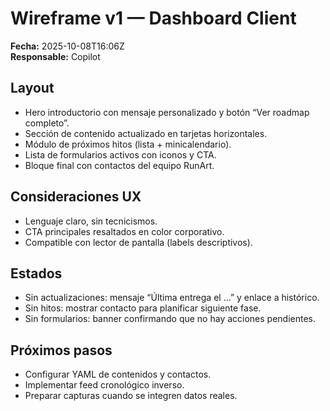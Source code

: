 # Wireframe v1 — Dashboard Client
**Fecha:** 2025-10-08T16:06Z  
**Responsable:** Copilot

## Layout
- Hero introductorio con mensaje personalizado y botón “Ver roadmap completo”.
- Sección de contenido actualizado en tarjetas horizontales.
- Módulo de próximos hitos (lista + minicalendario).
- Lista de formularios activos con iconos y CTA.
- Bloque final con contactos del equipo RunArt.

## Consideraciones UX
- Lenguaje claro, sin tecnicismos.
- CTA principales resaltados en color corporativo.
- Compatible con lector de pantalla (labels descriptivos).

## Estados
- Sin actualizaciones: mensaje “Última entrega el …” y enlace a histórico.
- Sin hitos: mostrar contacto para planificar siguiente fase.
- Sin formularios: banner confirmando que no hay acciones pendientes.

## Próximos pasos
- Configurar YAML de contenidos y contactos.
- Implementar feed cronológico inverso.
- Preparar capturas cuando se integren datos reales.
